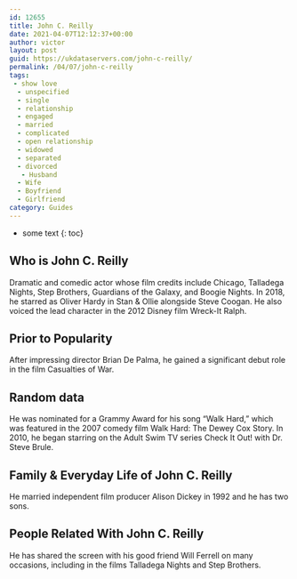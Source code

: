 ```yaml
---
id: 12655
title: John C. Reilly
date: 2021-04-07T12:12:37+00:00
author: victor
layout: post
guid: https://ukdataservers.com/john-c-reilly/
permalink: /04/07/john-c-reilly
tags:
 - show love
  - unspecified
  - single
  - relationship
  - engaged
  - married
  - complicated
  - open relationship
  - widowed
  - separated
  - divorced
   - Husband
  - Wife
  - Boyfriend
  - Girlfriend
category: Guides
---
```


* some text
{: toc}


## Who is John C. Reilly



Dramatic and comedic actor whose film credits include Chicago, Talladega Nights, Step Brothers, Guardians of the Galaxy, and Boogie Nights. In 2018, he starred as Oliver Hardy in Stan & Ollie alongside Steve Coogan. He also voiced the lead character in the 2012 Disney film Wreck-It Ralph.

                
                
                
## Prior to Popularity



After impressing director Brian De Palma, he gained a significant debut role in the film Casualties of War.

                
                
                
## Random data



He was nominated for a Grammy Award for his song &#8220;Walk Hard,&#8221; which was featured in the 2007 comedy film Walk Hard: The Dewey Cox Story. In 2010, he began starring on the Adult Swim TV series Check It Out! with Dr. Steve Brule. 

                
                
                
## Family & Everyday Life of John C. Reilly



He married independent film producer Alison Dickey in 1992 and he has two sons.

                
                
                
## People Related With John C. Reilly



He has shared the screen with his good friend Will Ferrell on many occasions, including in the films Talladega Nights and Step Brothers.

                
              
            
          
          
          